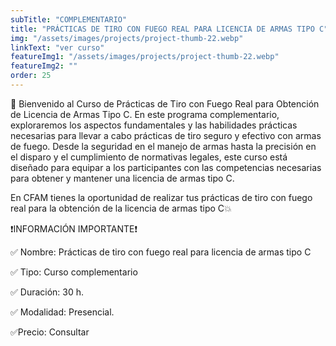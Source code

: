 ```yaml
---
subTitle: "COMPLEMENTARIO" 
title: "PRÁCTICAS DE TIRO CON FUEGO REAL PARA LICENCIA DE ARMAS TIPO C"
img: "/assets/images/projects/project-thumb-22.webp"
linkText: "ver curso"
featureImg1: "/assets/images/projects/project-thumb-22.webp"
featureImg2: ""
order: 25
---
```

🔫 Bienvenido al Curso de Prácticas de Tiro con Fuego Real para Obtención de Licencia de Armas Tipo C. En este programa complementario, exploraremos los aspectos fundamentales y las habilidades prácticas necesarias para llevar a cabo prácticas de tiro seguro y efectivo con armas de fuego. Desde la seguridad en el manejo de armas hasta la precisión en el disparo y el cumplimiento de normativas legales, este curso está diseñado para equipar a los participantes con las competencias necesarias para obtener y mantener una licencia de armas tipo C.

En CFAM tienes la oportunidad de realizar tus prácticas de tiro con fuego real para la obtención de la licencia de armas tipo C💥

❗️INFORMACIÓN IMPORTANTE❗️

✅ Nombre: Prácticas de tiro con fuego real para licencia de armas tipo C

✅ Tipo: Curso complementario

✅ Duración: 30 h.

✅ Modalidad: Presencial.

✅Precio: Consultar
